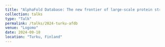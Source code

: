 ```yaml
---
title: "AlphaFold Database: The new frontier of large-scale protein structure analysis"
collection: talks
type: "Talk"
permalink: /talks/2024-turku-afdb
venue: "Logomo"
date: 2024-09-18
location: "Turku, Finland"
---
```


